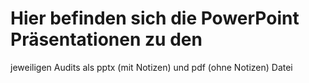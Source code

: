 # Hier befinden sich die PowerPoint Präsentationen zu den
 jeweiligen Audits als pptx (mit Notizen) und pdf (ohne Notizen) 
 Datei